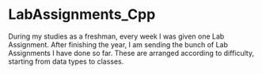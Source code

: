 # LabAssignments_Cpp
During my studies as a freshman, every week I was given one Lab Assignment.
After finishing the year, I am sending the bunch of Lab Assignments I have done so far.
These are arranged according to difficulty, starting from data types to classes.
